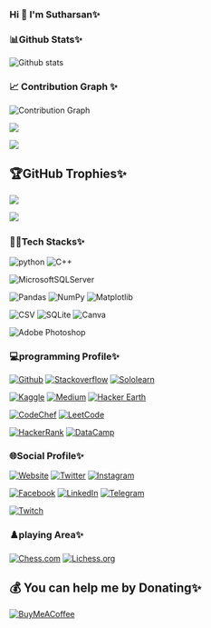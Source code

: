 ###  Hi 👋 I'm Sutharsan✨

<!--
**s-sutharsan-20/s-sutharsan-20** is a ✨ _special_ ✨ repository because its `README.md` (this file) appears on your GitHub profile.


-->

### 📊Github Stats✨


![Github stats](https://github-readme-stats.vercel.app/api?username=s-sutharsan-20&theme=highcontrast&show_icons=true&count_private=true)

### 📈 Contribution Graph ✨
![Contribution Graph](https://activity-graph.herokuapp.com/graph?username=s-sutharsan-20&theme=chartreuse-dark&no-frame=true)

![](https://github-readme-streak-stats.herokuapp.com/?user=s-sutharsan-20&theme=radical&hide_border=false)<br/>

![](https://github-readme-stats.vercel.app/api/top-langs/?username=s-sutharsan-20&theme=radical&hide_border=false&include_all_commits=false&count_private=false&layout=compact)

## 🏆GitHub Trophies✨
![](https://github-profile-trophy.vercel.app/?username=s-sutharsan-20&theme=onedark&no-frame=false&no-bg=false&margin-w=4)

[![](https://visitcount.itsvg.in/api?id=s-sutharsan-20&icon=0&color=0)](https://visitcount.itsvg.in)
![![](https://visitcount.itsvg.in/api?id=s-sutharsan-20&label=Profile%20Views&pretty=false)](https://visitcount.itsvg.in)

### 👨‍💻Tech Stacks✨
![python](https://img.shields.io/badge/python-3670A0?style=flat-square&logo=python&logoColor=ffdd54)
![C++](https://img.shields.io/twitter/url?label=C%2B%2B&logo=C%2B%2B&style=social&url=https%3A%2F%2Fcplusplus.com)

![MicrosoftSQLServer](https://img.shields.io/badge/Microsoft%20SQL%20Sever-CC2927?style=plastic&logo=microsoft%20sql%20server&logoColor=white) 

![Pandas](https://img.shields.io/badge/pandas-%23150458.svg?style=flat-square&logo=pandas&logoColor=white)
![NumPy](https://img.shields.io/badge/numpy-%23013243.svg?style=flat-square&logo=numpy&logoColor=white) 
![Matplotlib](https://img.shields.io/twitter/url?color=orange&label=matplotlib&logo=plotly&logoColor=yellow&style=social&url=https%3A%2F%2Fmatplotlib.org)

![CSV](https://img.shields.io/twitter/url?label=CSV&logo=Microsoft%20excel&style=social&url=https%3A%2F%2Fdocs.python.org%2F3%2Flibrary%2Fcsv.html)
![SQLite](https://img.shields.io/badge/sqlite-%2307405e.svg?style=flat-square&logo=sqlite&logoColor=white) 
![Canva](https://img.shields.io/badge/Canva-%2300C4CC.svg?style=plastic&logo=Canva&logoColor=white) 

![Adobe Photoshop](https://img.shields.io/badge/adobephotoshop-%2331A8FF.svg?style=plastic&logo=adobephotoshop&logoColor=white) 



### 💻programming Profile✨
[![Github](https://img.shields.io/twitter/url?color=blue&label=Github&logo=github&style=social&url=https%3A%2F%2Fgithub.com%2Fs-sutharsan-20)](https://github.com/s-sutharsan-20)
[![Stackoverflow](https://img.shields.io/twitter/url?label=stackoverflow&logo=stackoverflow&logoColor=orange&style=social&url=https%3A%2F%2Fstackoverflow.com%2Fusers%2F16702277%2Fs-sutharsan-20)](https://stackoverflow.com/users/16702277/s-sutharsan-20)
[![Sololearn](https://img.shields.io/twitter/url?color=blue&label=Sololearn&logo=sololearn&logoColor=black&style=social&url=https%3A%2F%2Fwww.sololearn.com%2FProfile%2F20162416%2F%3Fref%3Dapp)](https://www.sololearn.com/Profile/20162416/?ref=app)


[![Kaggle](https://img.shields.io/twitter/url?color=blue&label=Kaggle&logo=kaggle&logoColor=black&style=social&url=https%3A%2F%2Fwww.kaggle.com%2Fssutharsan20%2FHome%3FisEditing%3DFalse%26verifyPhone%3DFalse)](https://www.kaggle.com/ssutharsan20)
[![Medium](https://img.shields.io/twitter/url?label=Medium&logo=medium&style=social&url=https%3A%2F%2Fmedium.com%2F%40s.sutharsan.20%3Fsource%3Demail-3ed481bdfd1a-1655413664389-digest.reader-------------------------baaad420_34d5_4145_bdc5_cb197d487128)](https://medium.com/@s.sutharsan.20?source=email-3ed481bdfd1a-1655413664389-digest.reader-------------------------baaad420_34d5_4145_bdc5_cb197d487128)
[![Hacker Earth](https://img.shields.io/twitter/url?label=Hacker%20Earth&logo=hackerearth&style=social&url=https%3A%2F%2Fwww.hackerearth.com%2F%40s.sutharsan.20)](https://www.hackerearth.com/@s.sutharsan.20)


[![CodeChef](https://img.shields.io/twitter/url?label=CodeChef&logo=CodeChef&style=social&url=https%3A%2F%2Fwww.codechef.com%2Fusers%2Fs_sutharsan_20)](https://www.codechef.com/users/s_sutharsan_20)
[![LeetCode](https://img.shields.io/twitter/url?label=LeetCode&logo=LeetCode&logoColor=orange&style=social&url=https%3A%2F%2Fleetcode.com%2Fs-sutharsan-20%2F)](https://leetcode.com/s-sutharsan-20/)

[![HackerRank](https://img.shields.io/twitter/url?label=HackerRank&logo=HackerRank&logoColor=white%20and%20green&style=social&url=https%3A%2F%2Fwww.hackerrank.com%2Fs_sutharsan_20)](https://www.hackerrank.com/s_sutharsan_20)
[![DataCamp](https://img.shields.io/twitter/url?label=DataCamp&logo=Datacamp&logoColor=green&style=social&url=https%3A%2F%2Fapp.datacamp.com%2Fprofile%2Fssutharsan20)](https://app.datacamp.com/profile/ssutharsan20)

### 🌐Social Profile✨
[![Website](https://img.shields.io/badge/Website-EA4C89?style=normal&logo=dribbble&logoColor=white&style=vertical-align:center&)](https://linktr.ee/s.sutharsan.20)
[![Twitter](https://img.shields.io/badge/Twitter-%231DA1F2.svg?logo=Twitter&logoColor=white)](https://twitter.com/s_sutharsan_20) 
[![Instagram](https://img.shields.io/twitter/url?label=instagram&logo=instagram&style=social&url=https%3A%2F%2Fwww.instagram.com%2Fs.sutharsan.20%2F)](https://instagram.com/s.sutharsan.20?r=nametag)

[![Facebook](https://img.shields.io/twitter/url?color=blue&label=facebook&logo=facebook&logoColor=blue&style=social&url=https%3A%2F%2Fwww.facebook.com%2Fs.sutharsan.20)](https://www.facebook.com/s.sutharsan.20)
[![LinkedIn](https://img.shields.io/badge/LinkedIn-%230077B5.svg?logo=linkedin&logoColor=white)](https://www.linkedin.com/in/ssutharsan20/) 
[![Telegram](https://img.shields.io/twitter/url?color=blue&label=telegram&logo=telegram&style=social&url=https%3A%2F%2Ft.me%2Fs_sutharsan_20)](https://t.me/s_sutharsan_20)

[![Twitch](https://img.shields.io/twitter/url?label=Twitch&logo=Twitch&style=social&url=https%3A%2F%2Fwww.twitch.tv%2Fs_sutharsan_20%3Fsr%3Da)](https://www.twitch.tv/s_sutharsan_20?sr=a)

### ♟️playing Area✨
[![Chess.com](https://img.shields.io/twitter/url?color=green&label=chess.com&logo=c&logoColor=green&style=social&url=https%3A%2F%2Fwww.chess.com%2Fmember%2Fs_sutharsan_20)](https://www.chess.com/member/s_sutharsan_20)
[![Lichess.org](https://img.shields.io/twitter/url?color=blue&label=Lichess.org&logo=lichess&logoColor=black&style=social&url=https%3A%2F%2Flichess.org%2F%40%2Fs_sutharsan_20)](https://lichess.org/@/s_sutharsan_20)

## 💰 You can help me by  Donating✨
  [![BuyMeACoffee](https://img.shields.io/badge/Buy%20Me%20a%20Coffee-ffdd00?style=for-the-badge&logo=buy-me-a-coffee&logoColor=black)](https://www.buymeacoffee.com/s.sutharsan.20) 
